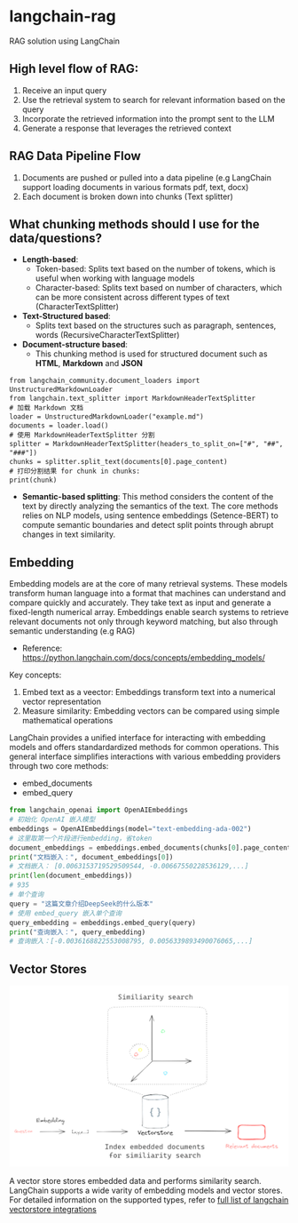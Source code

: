 # langchain-rag

RAG solution using LangChain

## High level flow of RAG:

1. Receive an input query
2. Use the retrieval system to search for relevant information based on the query
3. Incorporate the retrieved information into the prompt sent to the LLM
4. Generate a response that leverages the retrieved context

## RAG Data Pipeline Flow

1. Documents are pushed or pulled into a data pipeline (e.g LangChain support loading documents in various formats pdf, text, docx)
2. Each document is broken down into chunks (Text splitter)

## What chunking methods should I use for the data/questions?

- **Length-based**:
  - Token-based: Splits text based on the number of tokens, which is useful when working with language models
  - Character-based: Splits text based on number of characters, which can be more consistent across different types of text (CharacterTextSplitter)
- **Text-Structured based**:
  - Splits text based on the structures such as paragraph, sentences, words (RecursiveCharacterTextSplitter)
- **Document-structure based**:
  - This chunking method is used for structured document such as **HTML**, **Markdown** and **JSON**

```
from langchain_community.document_loaders import UnstructuredMarkdownLoader
from langchain.text_splitter import MarkdownHeaderTextSplitter
# 加载 Markdown 文档
loader = UnstructuredMarkdownLoader("example.md")
documents = loader.load()
# 使用 MarkdownHeaderTextSplitter 分割
splitter = MarkdownHeaderTextSplitter(headers_to_split_on=["#", "##", "###"])
chunks = splitter.split_text(documents[0].page_content)
# 打印分割结果 for chunk in chunks:
print(chunk)
```

- **Semantic-based splitting**: This method considers the content of the text by directly analyzing the semantics of the text. The core methods relies on NLP models, using sentence embeddings (Setence-BERT) to compute semantic boundaries and detect split points through abrupt changes in text similarity.

## Embedding

Embedding models are at the core of many retrieval systems. These models transform human language into a format that machines can understand and compare quickly and accurately. They take text as input and generate a fixed-length numerical array. Embeddings enable search systems to retrieve relevant documents not only through keyword matching, but also through semantic understanding (e.g RAG)

- Reference: https://python.langchain.com/docs/concepts/embedding_models/

Key concepts:

1. Embed text as a veector: Embeddings transform text into a numerical vector representation
2. Measure similarity: Embedding vectors can be compared using simple mathematical operations

LangChain provides a unified interface for interacting with embedding models and offers standardardized methods for common operations. This general interface simplifies interactions with various embedding providers through two core methods:

- embed_documents
- embed_query

```python
from langchain_openai import OpenAIEmbeddings
# 初始化 OpenAI 嵌入模型
embeddings = OpenAIEmbeddings(model="text-embedding-ada-002")
# 这里取第一个片段进行embedding，省token
document_embeddings = embeddings.embed_documents(chunks[0].page_content)
print("文档嵌入：", document_embeddings[0])
# 文档嵌入： [0.0063153719529509544, -0.00667550228536129,...]
print(len(document_embeddings))
# 935
# 单个查询
query = "这篇文章介绍DeepSeek的什么版本"
# 使用 embed_query 嵌入单个查询
query_embedding = embeddings.embed_query(query)
print("查询嵌入：", query_embedding)
# 查询嵌入：[-0.0036168822553008795, 0.0056339893490076065,...]
```

## Vector Stores

![alt text](resource\assets\image.png)

A vector store stores embedded data and performs similarity search. LangChain supports a wide varity of embedding models and vector stores. For detailed information on the supported types, refer to [full list of langchain vectorstore integrations](https://python.langchain.com/docs/integrations/vectorstores/)
